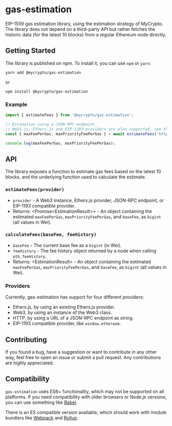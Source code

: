 # gas-estimation

EIP-1559 gas estimation library, using the estimation strategy of MyCrypto. The library does not depend on a third-party
API but rather fetches the historic data (for the latest 10 blocks) from a regular Ethereum node directly.

## Getting Started

The library is published on npm. To install it, you can use `npm` or `yarn`:

```text
yarn add @mycrypto/gas-estimation
```

or

```text
npm install @mycrypto/gas-estimation
```

### Example

```ts
import { estimateFees } from '@mycrypto/gas-estimation';

// Estimation using a JSON-RPC endpoint.
// Web3.js, Ethers.js and EIP-1193 providers are also supported, see the documentation.
const { maxFeePerGas, maxPriorityFeePerGas } = await estimateFees('http://127.0.0.1:8545');

console.log(maxFeePerGas, maxPriorityFeePerGas);
```

## API

The library exposes a function to estimate gas fees based on the latest 10 blocks, and the underlying function used to calculate the estimate.

### `estimateFees(provider)`

- `provider` - A Web3 instance, Ethers.js provider, JSON-RPC endpoint, or EIP-1193 compatible provider.
- Returns: \<Promise\<EstimationResult\>\> - An object containing the estimated `maxFeePerGas`, `maxPriorityFeePerGas`, and `baseFee`, as `bigint` (all values in Wei).

### `calculateFees(baseFee, feeHistory)`

- `baseFee` - The current base fee as a `bigint` (in Wei).
- `feeHistory` - The fee history object returned by a node when calling `eth_feeHistory`.
- Returns: \<EstimationResult\> - An object containing the estimated `maxFeePerGas`, `maxPriorityFeePerGas`, and `baseFee`, as `bigint` (all values in Wei).

### Providers

Currently, gas-estimation has support for four different providers:

- Ethers.js, by using an existing Ethers.js provider.
- Web3, by using an instance of the Web3 class.
- HTTP, by using a URL of a JSON-RPC endpoint as string.
- EIP-1193 compatible provider, like `window.ethereum`.

## Contributing

If you found a bug, have a suggestion or want to contribute in any other way, feel free to open an issue or submit a pull request. Any contributions are highly appreciated.

## Compatibility

`gas-estimation` uses ES6+ functionality, which may not be supported on all platforms. If you need compatibility with older browsers or Node.js versions, you can use something like [Babel](https://github.com/babel/babel).

There is an ES compatible version available, which should work with module bundlers like [Webpack](https://webpack.js.org/) and [Rollup](https://github.com/rollup/rollup).
